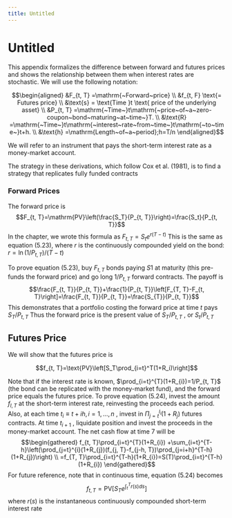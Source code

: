 ```yaml
---
title: Untitled
---
```


# Untitled

This appendix formalizes the difference between forward and futures prices and shows the relationship between them when interest rates are stochastic. We will use the following notation:

$$\begin{aligned}
&F_{t,      T} =\mathrm{~Forward~price} \\
&f_{t,      F} \text{= Futures price} \\
&\text{s} = \text{Time }t \text{ price of the underlying asset} \\
&P_{t,      T} =\mathrm{~Time~}t\mathrm{~price~of~a~zero-coupon~bond~maturing~at~time~}T. \\
&\text{R} =\mathrm{~Time~}t\mathrm{~interest~rate~from~time~}t\mathrm{~to~time~}t+h. \\
&\text{h} =\mathrm{Length~of~a~period};h=T/n 
\end{aligned}$$

We will refer to an instrument that pays the short-term interest rate as a money-market account.

The strategy in these derivations,      which follow Cox et al. (1981),      is to find a strategy that replicates fully funded contracts

### Forward Prices

The forward price is
$$F_{t,      T}=\mathrm{PV}\left(\frac{S_T}{P_{t,      T}}\right)=\frac{S_t}{P_{t,      T}}$$
In the chapter,        we wrote this formula as $F_{t,      T}=S_{t}e^{r(T-t)}$ This is the same as equation (5.23),        where $r$ is the continuously compounded yield on the bond: $r=\ln(1/P_{t,      T})/(T-t)$

To prove equation (5.23),        buy $F_{t,      T}$ bonds paying $S1$ at maturity (this pre-funds the forward price) and go long $1/P_{t,      T}$ forward contracts. The payoff is
$$\frac{F_{t,      T}}{P_{t,      T}}+\frac{1}{P_{t,      T}}\left[F_{T,      T}-F_{t,      T}\right]=\frac{F_{t,      T}}{P_{t,      T}}=\frac{S_{T}}{P_{t,      T}}$$
This demonstrates that a portfolio costing the forward price at time $t$ pays $S_{T}/P_{t,      T}$ Thus the forward price is the present value of $S_{T}/P_{t,      T}$ ,      or $S_{t}/P_{t,      T}$

## Futures Price

We will show that the futures price is

$$f_{t,      T}=\text{PV}\left[S_T\prod_{i=t}^T(1+R_i)\right]$$

Note that if the interest rate is known,      $\prod_{i=t}^{T}(1+R_{i})=1/P_{t,      T}$ (the bond can be replicated with the money-market fund),      and the forward price equals the futures price. To prove equation (5.24),      invest the amount $f_{l,      T}$ at the short-term interest rate,      reinvesting the proceeds each period. Also,      at each time $t_{i} \equiv t+ih,      i=1,      \ldots,      n$ ,      invest in $\Pi_{j=t}^{l_{i}}(1+R_{j})$ futures contracts. At time $t_{i+1}$ ,      liquidate position and invest the proceeds in the money-market account. The net cash flow at time 7 will be
$$\begin{gathered}
f_{t,      T}\prod_{i=t}^{T}(1+R_{i}) +\sum_{i=t}^{T-h}\left(\prod_{j=t}^{i}(1+R_{j})(f_{j,      T}-f_{j-h,      T})\prod_{j=i+h}^{T-h}(1+R_{j})\right) \\
=f_{T,      T}\prod_{i=t}^{T-h}(1+R_{i})=S(T)\prod_{i=t}^{T-h}(1+R_{i}) 
\end{gathered}$$
For future reference,      note that in continuous time,      equation (5.24) becomes
$$f_{t,      T}=\mathrm{PV}\left[S_Te^{\int_t^Tr(s)ds}\right]$$
where $r(s)$ is the instantaneous continuously compounded short-term interest rate

